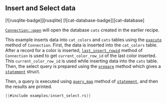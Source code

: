 ## Insert and Select data

[![rusqlite-badge]][rusqlite] [![cat-database-badge]][cat-database]

[`Connection::open`] will open the database `cats` created in the earlier recipe.

This example inserts data into `cat_colors` and `cats` tables using the [`execute`] method of `Connection`. First, the data is inserted into the `cat_colors` table. After a record for a color is inserted, [`last_insert_rowid`] method of `Connection` is used to get `current_color_row_id` of the last color inserted. This `current_color_row_id` is used while inserting data into the `cats` table. Then, the select query is prepared using the [`prepare`] method which gives a [`statement`] struct.

Then, a query is executed using [`query_map`] method of [`statement`], and then the results are printed.

```rust
{{#include examples/insert_select.rs}}
```

[`Connection::open`]: https://docs.rs/rusqlite/*/rusqlite/struct.Connection.html#method.open
[`prepare`]: https://docs.rs/rusqlite/*/rusqlite/struct.Connection.html#method.prepare
[`statement`]: https://docs.rs/rusqlite/*/rusqlite/struct.Statement.html
[`query_map`]: https://docs.rs/rusqlite/*/rusqlite/struct.Statement.html#method.query_map
[`execute`]: https://docs.rs/rusqlite/*/rusqlite/struct.Connection.html#method.execute
[`last_insert_rowid`]: https://docs.rs/rusqlite/*/rusqlite/struct.Connection.html#method.last_insert_rowid
